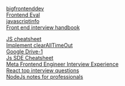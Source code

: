 <a target="_blank" href="https://bigfrontend.dev/">bigfrontenddev</a>
<br/>
<a href="https://frontendeval.com/">Frontend Eval</a>
<br/>
<a target="_blank" href="https://javascript.info/">javascriptinfo</a>
<br/>
<a href="https://www.frontendinterviewhandbook.com/">Front end interview handbook<a/>

<a target="_blank" href="https://drive.google.com/file/d/1nPq3QZsFVu6TdtGCHKxoO-24HR-AxWyj/view?usp=sharing">JS cheatsheet</a>
<br/>
<a target="_blank" href="https://learnersbucket.com/examples/interview/implement-clearalltimeout-in-javascript/">Implement clearAllTimeOut </a>
<br/>
<a target="_blank" href="https://drive.google.com/drive/folders/1h4fJRe85Q8QQk0ROFJP_SwOUaYn723QR">Google Drive-1</a>
<br/>
<a href="https://learnersbucket.com/javascript-sde-cheat-sheet/">Js SDE Cheatsheet</a>
<br/>
<a target="_blank" href="https://igotanoffer.com/blogs/tech/facebook-front-end-engineer-interview"> Meta Frontend Engineer Interview Experience </a>
<br/>
<a href="https://drive.google.com/file/d/1dzlbatrtCTBEphlj2xfxVBuQginf7Xil/view?usp=sharing">React top interview questions </a>
<br/>
<a target="_blank" href="https://drive.google.com/file/d/1wDmmID08vmq3y9SREuGqe2qOpcJ7__NV/view?usp=sharing"> NodeJs notes for professionals </a>
<br/>

